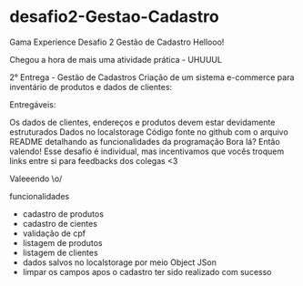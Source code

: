 # desafio2-Gestao-Cadastro
Gama Experience Desafio 2 Gestão de Cadastro
Hellooo!

Chegou a hora de mais uma atividade prática - UHUUUL   

2° Entrega - Gestão de Cadastros
Criação de um sistema e-commerce para inventário de produtos e dados de clientes:

Entregáveis:

Os dados de clientes, endereços e produtos devem estar devidamente estruturados
Dados no localstorage
Código fonte no github com o arquivo README detalhando as funcionalidades da programação
Bora lá? Então valendo! Esse desafio é individual, mas incentivamos que vocês troquem links entre si para feedbacks dos colegas <3

Valeeendo \o/

funcionalidades
  - cadastro de produtos
  - cadastro de cientes
  - validação de cpf 
  - listagem de produtos
  - listagem de clientes
  - dados salvos no localstorage por meio Object JSon
  - limpar os campos apos o cadastro ter sido realizado com sucesso
